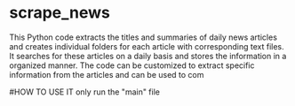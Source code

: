 # scrape_news
This Python code extracts the titles and summaries of daily news articles and creates individual folders for each article with corresponding text files. It searches for these articles on a daily basis and stores the information in a organized manner. The code can be customized to extract specific information from the articles and can be used to com

#HOW TO USE IT
only run the "main" file
